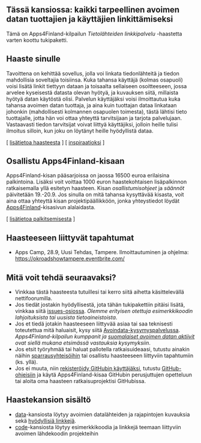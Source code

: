 ## Tässä kansiossa: kaikki tarpeellinen avoimen datan tuottajien ja käyttäjien linkittämiseksi

Tämä on Apps4Finland-kilpailun _Tietolähteiden linkkipalvelu_ -haastetta varten koottu tukipaketti. 


## Haaste sinulle

Tavoittena on kehittää sovellus, jolla voi linkata tiedonlähteitä ja tiedon
mahdollisia soveltajia toisiinsa. Kuka tahansa käyttäjä (kolmas osapuoli) voisi
lisätä linkit tiettyyn dataan ja toisaalta sellaiseen osoitteeseen,
jossa arvelee kyseisestä datasta olevan hyötyä, ja
kuvauksen siitä, millaista hyötyä datan käytöstä olisi. Palvelun käyttäjäksi
voisi ilmoittautua kuka tahansa avoimen datan tuottaja, ja aina kuin tuottajan
dataa linkataan johonkin (mahdollisesti kolmannen osapuolen toimesta), tästä
lähtisi tieto tuottajalle, jotta hän voi ottaa
yhteyttä tarvitsijaan ja tarjota palvelujaan. Vastaavasti tiedon tarvitsijat
voivat liittyä käyttäjiksi, jolloin heille tulisi ilmoitus silloin, kun joku
on löytänyt heille hyödyllistä dataa.

[ [lisätietoa haasteesta](taustatietoa.md) ] [ [inspiraatioksi](inspiraatioksi.md) ]

## Osallistu Apps4Finland-kisaan

Apps4Finland-kisan pääsarjoissa on jaossa 16500 euroa erilaisina palkintoina.
Lisäksi voit voittaa 1000 euron haastekohtaisen lisäpalkinnon ratkaisemalla yllä esitetyn haasteen.
Kisan _osallistumisohjeet_ ja _säännöt_ päivitetään 19.-20.9. Jos sinulla on mitä tahansa kysyttävää
kisasta, voit aina ottaa yhteyttä kisan projektipäällikköön, jonka yhteystiedot löydät
[Apps4Finland](http://apps4finland.fi)-kisasivun alalaidasta.

[ [lisätietoa palkitsemisesta](palkitsemisesta.md) ]

## Haasteeseen liittyvät tapahtumat

* Apps Camp, 28.9, Uusi Tehdas, Tampere. Ilmoittautuminen ja ohjelma: https://okroadshowtampere.eventbrite.com/

## Mitä voit tehdä seuraavaksi?

- Vinkkaa tästä haasteesta tutuillesi tai kerro siitä aihetta käsittelevällä nettifoorumilla.
- Jos tiedät jostakin hyödyllisestä, jota tähän tukipakettiin pitäisi lisätä, vinkkaa siitä [issues-osiossa](https://github.com/apps4finland/haaste-matchmaking/issues?state=open). _Olemme erityisen otettuja esimerkkikoodin lahjoituksista tai uusista tietoaineistoista_.
- Jos et tiedä jotakin haasteeseen liittyvää asiaa tai saa teknisesti toteutettua mitä haluaisit, kysy siitä [Avoindata-kysymyspalvelussa](http://avoindata.net/). _Apps4Finland-kilpailun kumppanit ja [suomalaiset avoimen datan aktiivit](https://www.facebook.com/groups/fi.okfn/) ovat siellä mukana etsimässä vastauksia kysymyksiin_.
- Jos etsit työryhmää tai haluat pallotella ratkaisuideaasi, tutustu ainakin näihin [sparrausyhteisöihin](https://github.com/apps4finland/haaste-matchmaking/blob/master/data/linkkeja.md) tai osallistu haasteeseen liittyviin tapahtumiin (ks. yllä).
- Jos ei muuta, niin [rekisteröidy GitHubin käyttäjäksi](https://github.com/signup), tutustu [GitHub-ohjeisiin](http://sixrevisions.com/resources/git-tutorials-beginners/) ja käytä Apps4Finland-kisaa GitHubin perusjuttujen opetteluun
tai aloita oma haasteen ratkaisuprojektisi GitHubissa.


## Haastekansion sisältö
- [data](https://github.com/apps4finland/haaste-matchmaking/tree/master/data)-kansiosta löytyy avoimien datalähteiden ja rajapintojen kuvauksia sekä [hyödyllisiä linkkejä](https://github.com/apps4finland/haaste-matchmaking/blob/master/data/linkkeja.md).
- [code](https://github.com/apps4finland/haaste-matchmaking/tree/master/code)-kansiosta löytyy esimerkkikoodia ja linkkejä teemaan liittyviin avoimen lähdekoodin projekteihin
